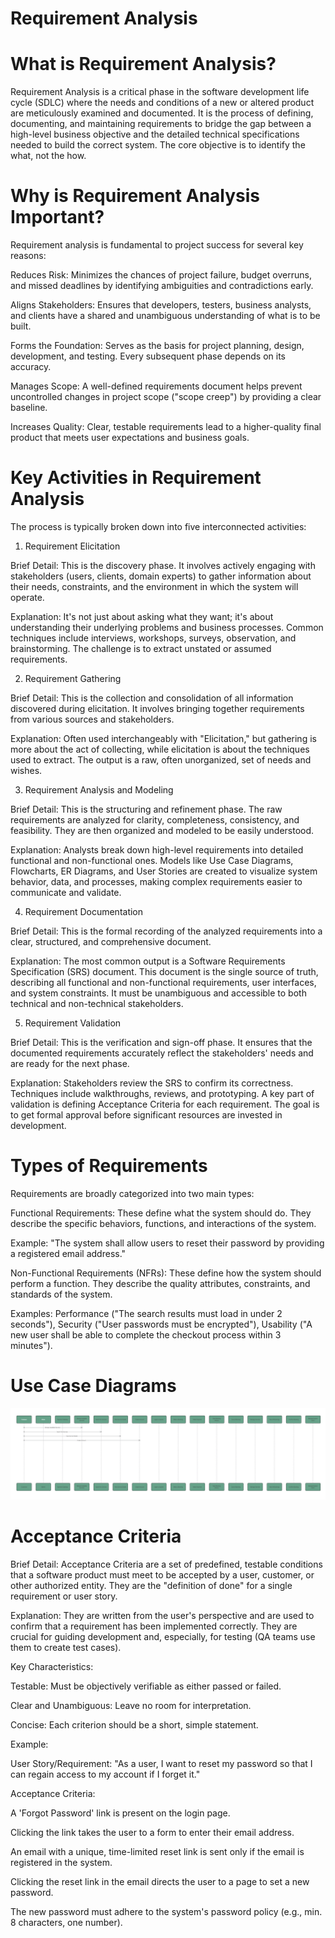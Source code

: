 # Requirement Analysis
# What is Requirement Analysis?
Requirement Analysis is a critical phase in the software development life cycle (SDLC) where the needs and conditions of a new or altered product are meticulously examined and documented. It is the process of defining, documenting, and maintaining requirements to bridge the gap between a high-level business objective and the detailed technical specifications needed to build the correct system. The core objective is to identify the what, not the how.

# Why is Requirement Analysis Important?
Requirement analysis is fundamental to project success for several key reasons:

Reduces Risk: Minimizes the chances of project failure, budget overruns, and missed deadlines by identifying ambiguities and contradictions early.

Aligns Stakeholders: Ensures that developers, testers, business analysts, and clients have a shared and unambiguous understanding of what is to be built.

Forms the Foundation: Serves as the basis for project planning, design, development, and testing. Every subsequent phase depends on its accuracy.

Manages Scope: A well-defined requirements document helps prevent uncontrolled changes in project scope ("scope creep") by providing a clear baseline.

Increases Quality: Clear, testable requirements lead to a higher-quality final product that meets user expectations and business goals.

# Key Activities in Requirement Analysis
The process is typically broken down into five interconnected activities:

1. Requirement Elicitation

Brief Detail: This is the discovery phase. It involves actively engaging with stakeholders (users, clients, domain experts) to gather information about their needs, constraints, and the environment in which the system will operate.

Explanation: It's not just about asking what they want; it's about understanding their underlying problems and business processes. Common techniques include interviews, workshops, surveys, observation, and brainstorming. The challenge is to extract unstated or assumed requirements.

2. Requirement Gathering

Brief Detail: This is the collection and consolidation of all information discovered during elicitation. It involves bringing together requirements from various sources and stakeholders.

Explanation: Often used interchangeably with "Elicitation," but gathering is more about the act of collecting, while elicitation is about the techniques used to extract. The output is a raw, often unorganized, set of needs and wishes.

3. Requirement Analysis and Modeling

Brief Detail: This is the structuring and refinement phase. The raw requirements are analyzed for clarity, completeness, consistency, and feasibility. They are then organized and modeled to be easily understood.

Explanation: Analysts break down high-level requirements into detailed functional and non-functional ones. Models like Use Case Diagrams, Flowcharts, ER Diagrams, and User Stories are created to visualize system behavior, data, and processes, making complex requirements easier to communicate and validate.

4. Requirement Documentation

Brief Detail: This is the formal recording of the analyzed requirements into a clear, structured, and comprehensive document.

Explanation: The most common output is a Software Requirements Specification (SRS) document. This document is the single source of truth, describing all functional and non-functional requirements, user interfaces, and system constraints. It must be unambiguous and accessible to both technical and non-technical stakeholders.

5. Requirement Validation

Brief Detail: This is the verification and sign-off phase. It ensures that the documented requirements accurately reflect the stakeholders' needs and are ready for the next phase.

Explanation: Stakeholders review the SRS to confirm its correctness. Techniques include walkthroughs, reviews, and prototyping. A key part of validation is defining Acceptance Criteria for each requirement. The goal is to get formal approval before significant resources are invested in development.

# Types of Requirements
Requirements are broadly categorized into two main types:

Functional Requirements: These define what the system should do. They describe the specific behaviors, functions, and interactions of the system.

Example: "The system shall allow users to reset their password by providing a registered email address."

Non-Functional Requirements (NFRs): These define how the system should perform a function. They describe the quality attributes, constraints, and standards of the system.

Examples: Performance ("The search results must load in under 2 seconds"), Security ("User passwords must be encrypted"), Usability ("A new user shall be able to complete the checkout process within 3 minutes").
# Use Case Diagrams

![Use Case Diagram for ALX Booking System](alx-booking-uc.png)

#  Acceptance Criteria

Brief Detail: Acceptance Criteria are a set of predefined, testable conditions that a software product must meet to be accepted by a user, customer, or other authorized entity. They are the "definition of done" for a single requirement or user story.

Explanation: They are written from the user's perspective and are used to confirm that a requirement has been implemented correctly. They are crucial for guiding development and, especially, for testing (QA teams use them to create test cases).

Key Characteristics:

Testable: Must be objectively verifiable as either passed or failed.

Clear and Unambiguous: Leave no room for interpretation.

Concise: Each criterion should be a short, simple statement.

Example:

User Story/Requirement: "As a user, I want to reset my password so that I can regain access to my account if I forget it."

Acceptance Criteria:

A 'Forgot Password' link is present on the login page.

Clicking the link takes the user to a form to enter their email address.

An email with a unique, time-limited reset link is sent only if the email is registered in the system.

Clicking the reset link in the email directs the user to a page to set a new password.

The new password must adhere to the system's password policy (e.g., min. 8 characters, one number).